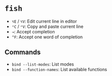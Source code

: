 # `fish`

- `⌥E` / `⌥V`: Edit current line in editor
- `⌃C` / `⌃V`: Copy and paste current line
- `→`: Accept completion
- `^F`: Accept one word of completion

## Commands

- `bind --list-modes`: List modes
- `bind --function-names`: List available functions
